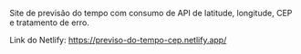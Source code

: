 Site de previsão do tempo com consumo de API de latitude, longitude, CEP  e tratamento de erro.

Link do Netlify: https://previso-do-tempo-cep.netlify.app/
